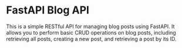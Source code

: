 # FastAPI Blog API

This is a simple RESTful API for managing blog posts using FastAPI. It allows you to perform basic CRUD operations on blog posts, including retrieving all posts, creating a new post, and retrieving a post by its ID.
